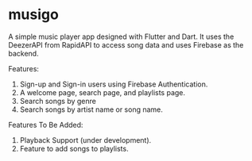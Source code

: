 # musigo
A simple music player app designed with Flutter and Dart. It uses the DeezerAPI from RapidAPI to access song data and uses Firebase as the backend.

Features:
1. Sign-up and Sign-in users using Firebase Authentication.
2. A welcome page, search page, and playlists page.
3. Search songs by genre
4. Search songs by artist name or song name.

Features To Be Added:
1. Playback Support (under development).
2. Feature to add songs to playlists.
